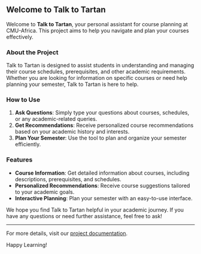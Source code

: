 ## Welcome to Talk to Tartan

Welcome to **Talk to Tartan**, your personal assistant for course planning at CMU-Africa. This project aims to help you navigate and plan your courses effectively.

### About the Project

Talk to Tartan is designed to assist students in understanding and managing their course schedules, prerequisites, and other academic requirements. Whether you are looking for information on specific courses or need help planning your semester, Talk to Tartan is here to help.

### How to Use

1. **Ask Questions**: Simply type your questions about courses, schedules, or any academic-related queries.
2. **Get Recommendations**: Receive personalized course recommendations based on your academic history and interests.
3. **Plan Your Semester**: Use the tool to plan and organize your semester efficiently.

### Features

- **Course Information**: Get detailed information about courses, including descriptions, prerequisites, and schedules.
- **Personalized Recommendations**: Receive course suggestions tailored to your academic goals.
- **Interactive Planning**: Plan your semester with an easy-to-use interface.

We hope you find Talk to Tartan helpful in your academic journey. If you have any questions or need further assistance, feel free to ask!

---

For more details, visit our [project documentation](link-to-documentation).

Happy Learning!

